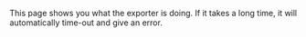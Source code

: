 This page shows you what the exporter is doing. If it takes a long time, it will automatically time-out and give an error.